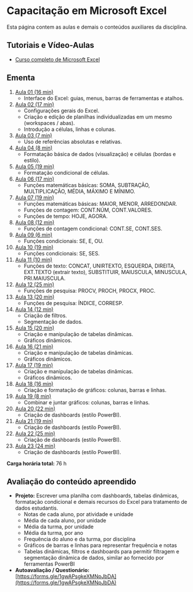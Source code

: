 # Capacitação em Microsoft Excel

Esta página contem as aulas e demais o conteúdos auxiliares da disciplina.

## Tutoriais e Vídeo-Aulas

- [Curso completo de Microsoft Excel](https://www.youtube.com/playlist?list=PLGjBx0p9zRN-_TuDmVSh2O3D8tapLYGqn)

## Ementa

1. [Aula 01 (16 min)](https://youtu.be/rdPZwdTI2FU?si=JEZGVcfpYya_jdy6)   
   - Interface do Excel: guias, menus, barras de ferramentas e atalhos.   
2. [Aula 02 (17 min)](https://youtu.be/q1cssCZbVVk?si=4vxUo3oVY_QsUn0w)   
   - Configurações gerais do Excel. 
   - Criação e edição de planilhas individualizadas em um mesmo (workspaces / abas). 
   - Introdução a células, linhas e colunas. 
3. [Aula 03 (7 min)](https://www.youtube.com/watch?v=6SAVMkvNHOI)
   - Uso de referências absolutas e relativas. 
4. [Aula 04 (8 min)](https://www.youtube.com/watch?v=NHKWMZw85TY)
   - Formatação básica de dados (visualização) e células (bordas e estilo). 
5. [Aula 05 (19 min)](https://youtu.be/zuJM_3vlEQ4?si=lyjXA5OKCglpGbxF)   
   - Formatação condicional de células.
6. [Aula 06 (17 min)](https://youtu.be/BOKBdXzqVQs?si=uj1CadPuBw2Hqq7i)   
   - Funções matemáticas básicas: SOMA, SUBTRAÇÃO, MULTIPLICAÇÃO, MÉDIA, MÁXIMO E MÍNIMO.
7. [Aula 07 (19 min)](https://youtu.be/Cl2_yChkBNQ?si=oy05yW3TCCys0bfb)   
   - Funções matemáticas básicas: MAIOR, MENOR, ARREDONDAR.
   - Funções de contagem: CONT.NÚM, CONT.VALORES.
   - Funções de tempo: HOJE, AGORA. 
8. [Aula 08 (12 min)](https://www.youtube.com/watch?v=fr0GHFFoq6U)   
   - Funções de contagem condicional: CONT.SE, CONT.SES.
9. [Aula 09 (6 min)](https://www.youtube.com/watch?v=VgdCPFo0u7o)
   -  Funções condicionais: SE, E, OU.
10. [Aula 10 (19 min)](https://www.youtube.com/watch?v=RkskPdpuQ_c)
    - Funções condicionais: SE, SES.
11. [Aula 11 (10 min)](https://www.youtube.com/watch?v=spLBI78xkAU)
    - Funções de texto: CONCAT, UNIRTEXTO, ESQUERDA, DIREITA, EXT.TEXTO (extrair texto), SUBSTITUIR, MAIUSCULA, MINUSCULA, PRI.MAIUSCULA.
12. [Aula 12 (25 min)](https://www.youtube.com/watch?v=OAcKN6PxIAI)
    - Funções de pesquisa: PROCV, PROCH, PROCX, PROC.
13. [Aula 13 (20 min)](https://www.youtube.com/watch?v=9VgBeUlFO5o)
    - Funções de pesquisa: ÍNDICE, CORRESP.
14. [Aula 14 (12 min)](https://www.youtube.com/watch?v=-GOplXMZAh4)
    - Criação de filtros.
    - Segmentação de dados.
15. [Aula 15 (20 min)](https://www.youtube.com/watch?v=r2vvI5eaJR0)
    - Criação e manipulação de tabelas dinâmicas.     
    - Gráficos dinâmicos.
16. [Aula 16 (21 min)](https://www.youtube.com/watch?v=3tfg040Ph_I)
    - Criação e manipulação de tabelas dinâmicas.     
    - Gráficos dinâmicos.
17. [Aula 17 (19 min)](https://www.youtube.com/watch?v=9Dn8gyr2vqE)
    - Criação e manipulação de tabelas dinâmicas.     
    - Gráficos dinâmicos.
18. [Aula 18 (16 min)](https://www.youtube.com/watch?v=crjBlHBzDNQ)
    - Criação e formatação de gráficos: colunas, barras e linhas.
19. [Aula 19 (8 min)](https://www.youtube.com/watch?v=ph3U-k4XDx0)
    - Combinar e juntar gráficos: colunas, barras e linhas.
20. [Aula 20 (22 min)](https://www.youtube.com/watch?v=A-mzU40uolc)
    - Criação de dashboards (estilo PowerBI).
21. [Aula 21 (19 min)](https://www.youtube.com/watch?v=NjYXiqfj7G4)
    - Criação de dashboards (estilo PowerBI).
22. [Aula 22 (25 min)](https://www.youtube.com/watch?v=ajGc0zzbehw)
    - Criação de dashboards (estilo PowerBI).
23. [Aula 23 (24 min)](https://www.youtube.com/watch?v=KzZLC57IF40)
    - Criação de dashboards (estilo PowerBI).

**Carga horária total:** 76 h

## Avaliação do conteúdo apreendido

- **Projeto:** Escrever uma planilha com dashboards, tabelas dinâmicas, formatação condicional e demais recursos do Excel para tratamento de dados estudantis.
  - Notas de cada aluno, por atividade e unidade
  - Média de cada aluno, por unidade
  - Média da turma, por unidade
  - Média da turma, por ano
  - Frequência do aluno e da turma, por disciplina
  - Gráficos de barras e linhas para representar frequência e notas
  - Tabelas dinâmicas, filtros e dashboards para permitir filtragem e segmentação dinâmica de dados, similar ao fornecido por ferramentas PowerBI
- **Autoavaliação / Questionário:** [https://forms.gle/1gwAPsgkeXMNpJbDA](https://forms.gle/1gwAPsgkeXMNpJbDA)
